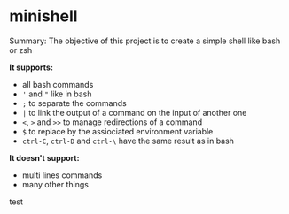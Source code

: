 # minishell
Summary: The objective of this project is to create a simple shell like bash or zsh 

**It supports:** 
* all bash commands
* `'` and `"` like in bash
* `;` to separate the commands
* `|` to link the output of a command on the input of another one
* `<`, `>` and `>>` to manage redirections of a command
* `$` to replace by the assiociated environment variable
* `ctrl-C`, `ctrl-D` and `ctrl-\` have the same result as in bash

**It doesn't support:**
* multi lines commands
* many other things

test
